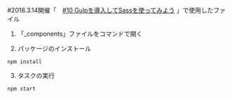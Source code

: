 #2018.3.14開催「　[#10 Gulpを導入してSassを使ってみよう](https://www.facebook.com/events/1734798143264483/) 」で使用したファイル

1. 「_components」ファイルをコマンドで開く

2. パッケージのインストール

```
npm install
```

3. タスクの実行

```
npm start
```
